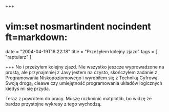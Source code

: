 +++
# vim:set nosmartindent nocindent ft=markdown:
date = "2004-04-19T16:22:18"
title = "Przeżyłem kolejny zjazd"
tags = [ "raptularz" ]

+++
No i przeżyłem kolejny zjazd. Nie wszystko jeszcze wyprowadzone na prostą, ale
przynajmniej z Javy jestem na czysto, skończyłem zadanie z Programowania
Niskopoziomowego i wyrobiłem się z Techniką Cyfrową. Swoją drogą, cieawe czy
umiejętność programowania układów logicznych kiedyś mi się przyda.  
  
<!--more-->

Teraz z powrotem do pracy. Muszę rozkminić matplotlib, bo widzę że bardzo
przystojne wykresy z tego wychodzą.
